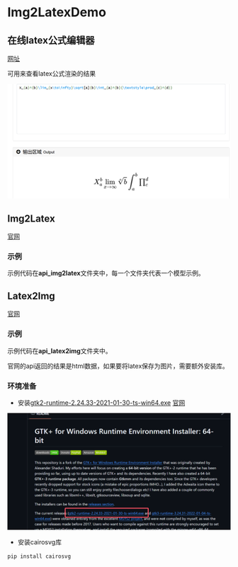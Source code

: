 # Img2LatexDemo



## 在线latex公式编辑器

[网址](https://www.latexlive.com/)

可用来查看latex公式渲染的结果

![image-20250306200517394](README_assets/image-20250306200517394.png)



## Img2Latex

[官网](https://simpletex.net)

### 示例
示例代码在**api_img2latex**文件夹中，每一个文件夹代表一个模型示例。



## Latex2Img

[官网](https://github.com/uetchy/math-api)



### 示例

示例代码在**api_latex2img**文件夹中。

官网的api返回的结果是html数据，如果要将latex保存为图片，需要额外安装库。



### 环境准备

+ 安装[gtk2-runtime-2.24.33-2021-01-30-ts-win64.exe](https://github.com/tschoonj/GTK-for-Windows-Runtime-Environment-Installer/releases/download/2021-01-30/gtk2-runtime-2.24.33-2021-01-30-ts-win64.exe) [官网](https://github.com/tschoonj/GTK-for-Windows-Runtime-Environment-Installer)

![image-20250306200141431](README_assets/image-20250306200141431.png)



+ 安装cairosvg库

```shell
pip install cairosvg
```


